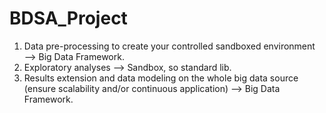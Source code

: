 # BDSA_Project

1. Data pre-processing to create your controlled sandboxed environment —> Big Data Framework.
2. Exploratory analyses —> Sandbox, so standard lib.
3. Results extension and data modeling on the whole big data source (ensure scalability and/or continuous application) —> Big Data Framework.